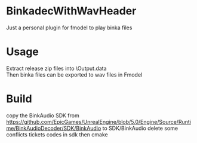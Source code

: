 # BinkadecWithWavHeader
Just a personal plugin for fmodel to play binka files
# Usage
Extract release zip files into <FModel Folder>\Output\.data\
Then binka files can be exported to wav files in Fmodel
# Build
copy the BinkAudio SDK from https://github.com/EpicGames/UnrealEngine/blob/5.0/Engine/Source/Runtime/BinkAudioDecoder/SDK/BinkAudio to SDK/BinkAudio
delete some conflicts tickets codes in sdk
then cmake